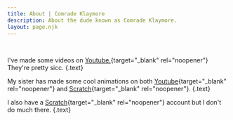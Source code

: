 ```yaml
---
title: About | Comrade Klaymore
description: About the dude known as Comrade Klaymore.
layout: page.njk
---
```

<br />

I've made some videos on [Youtube.](https://www.youtube.com/channel/UCrLkMOV08B50cJFD2ocWdMA){target="_blank" rel="noopener"} They're pretty sicc. {.text}

My sister has made some cool animations on both [Youtube](https://youtube.com/channel/UCC8U-ZPoaPM55mHps171puA){target="_blank" rel="noopener"} and [Scratch](https://scratch.mit.edu/users/CocoasArt1/){target="_blank" rel="noopener"}. {.text}

I also have a [Scratch](https://scratch.mit.edu/users/K1aymore/){target="_blank" rel="noopener"} account but I don't do much there. {.text}

<br />
